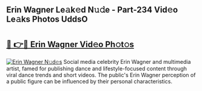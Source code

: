 ## Erin Wagner Le𝚊k𝚎d N𝚞𝚍e - Part-234 Vid𝚎o Le𝚊ks Photos UddsO

# <h2><a href="http://fbg3e6f.evod.top/?m=Erin+Wagner">🔗 👉🔴 Erin Wagner Vid𝚎o Ph𝚘t𝚘s</a></h2>

[![Erin Wagner N𝚞d𝚎s](https://i.imgur.com/8V9OHl7.gif)](http://fbg3e6f.evod.top/?m=Erin+Wagner)
Social media celebrity Erin Wagner and multimedia artist, famed for publishing dance and lifestyle-focused content through viral dance trends and short videos. The public's Erin Wagner perception of a public figure can be influenced by their personal characteristics. 
